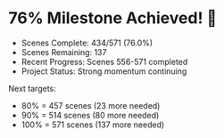 # 76% Milestone Achieved! 🎉

- Scenes Complete: 434/571 (76.0%)
- Scenes Remaining: 137
- Recent Progress: Scenes 556-571 completed
- Project Status: Strong momentum continuing

Next targets:
- 80% = 457 scenes (23 more needed)
- 90% = 514 scenes (80 more needed)
- 100% = 571 scenes (137 more needed)
